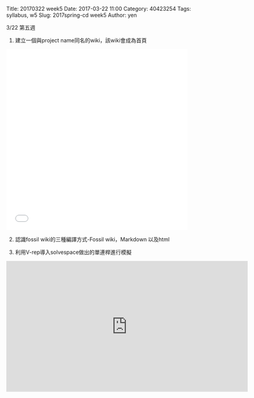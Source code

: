 Title: 20170322 week5
Date: 2017-03-22 11:00
Category: 40423254
Tags: syllabus, w5
Slug: 2017spring-cd week5
Author: yen

3/22 第五週

1. 建立一個與project name同名的wiki，該wiki會成為首頁

<iframe src="./../data/20170322-各組頁面首頁.png" width="480" height="480" frameborder="0" webkitallowfullscreen mozallowfullscreen allowfullscreen></iframe>

<!-- PELICAN_END_SUMMARY -->

2. 認識fossil wiki的三種編譯方式-Fossil wiki，Markdown 以及html

3. 利用V-rep導入solvespace做出的單連桿進行模擬

<iframe src="https://player.vimeo.com/video/209501377" width="640" height="347" frameborder="0" webkitallowfullscreen mozallowfullscreen allowfullscreen></iframe>